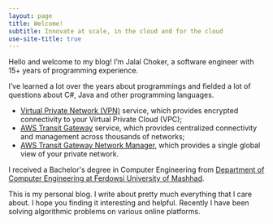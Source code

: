 ```yaml
---
layout: page
title: Welcome!
subtitle: Innovate at scale, in the cloud and for the cloud
use-site-title: true
---
```


Hello and welcome to my blog! I’m Jalal Choker, a software engineer with 15+ years of programming experience.

I’ve learned a lot over the years about programmings and fielded a lot of questions about C#, Java and other programming languages.
* [Virtual Private Network (VPN)](http://docs.aws.amazon.com/AmazonVPC/latest/UserGuide/vpn-connections.html) service, which provides encrypted connectivity to your Virtual Private Cloud (VPC);
* [AWS Transit Gateway](https://aws.amazon.com/transit-gateway/) service, which provides centralized connectivity and management across thousands of networks;
* [AWS Transit Gateway Network Manager](https://aws.amazon.com/transit-gateway/network-manager/), which provides a single global view of your private network.

I received a Bachelor's degree in Computer Engineering from [Department of Computer Engineering at Ferdowsi University of Mashhad](http://en.um.ac.ir/content/Department-of-Computer-Engineering).

This is my personal blog. I write about pretty much everything that I care about. I hope you finding it interesting and helpful. Recently I have been solving algorithmic problems on various online platforms.
